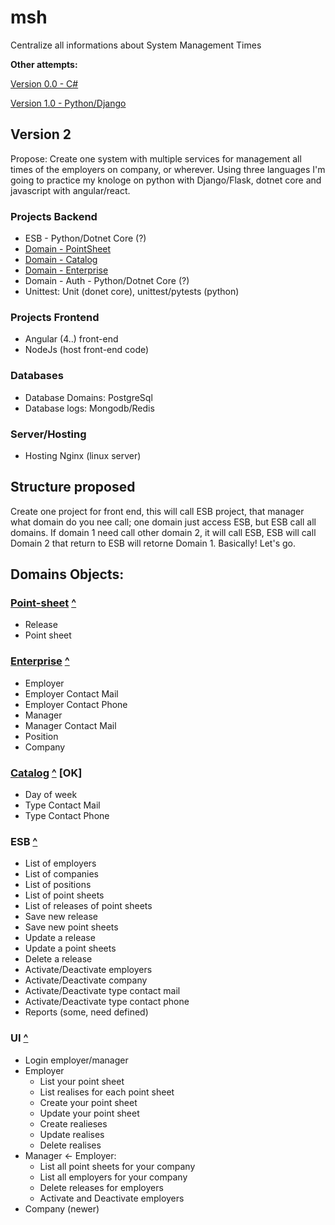 # msh
Centralize all informations about System Management Times

**Other attempts:**

[Version 0.0 - C# ](https://github.com/fbrump/mhs)

[Version 1.0 - Python/Django](https://github.com/fbrump/msh-python)


## Version 2

Propose:
Create one system with multiple services for management all times of the employers on company, or wherever. Using three languages I'm going to practice my knologe on python with Django/Flask, dotnet core and javascript with angular/react.

### Projects Backend
- ESB - Python/Dotnet Core (?)
- [Domain - PointSheet](https://github.com/fbrump/msh-domain-point-sheet)
- [Domain - Catalog](https://github.com/fbrump/msh-domain-catalog)
- [Domain - Enterprise](https://github.com/fbrump/msh-domain-enterprise)
- Domain - Auth - Python/Dotnet Core (?)
- Unittest: Unit (donet core), unittest/pytests (python)

### Projects Frontend
- Angular (4..) front-end
- NodeJs (host front-end code)

### Databases
- Database Domains: PostgreSql
- Database logs: Mongodb/Redis

### Server/Hosting
- Hosting Nginx (linux server)

## Structure proposed

Create one project for front end, this will call ESB project, that manager what domain do you nee call; one domain just access ESB, but ESB call all domains. If domain 1 need call other domain 2, it will call ESB, ESB will call Domain 2 that return to ESB will retorne Domain 1. Basically! Let's go.

## Domains Objects:

### [Point-sheet](https://github.com/fbrump/msh-domain-point-sheet) [^](https://github.com/fbrump/msh/blob/master/README.md#projects-backend)

* Release
* Point sheet

### [Enterprise](https://github.com/fbrump/msh-domain-enterprise) [^](https://github.com/fbrump/msh/blob/master/README.md#projects-backend)

* Employer
* Employer Contact Mail
* Employer Contact Phone
* Manager
* Manager Contact Mail
* Position
* Company

### [Catalog](https://github.com/fbrump/msh-domain-catalog) [^](https://github.com/fbrump/msh/blob/master/README.md#projects-backend) **[OK]**

* Day of week
* Type Contact Mail
* Type Contact Phone

### ESB [^](https://github.com/fbrump/msh/blob/master/README.md#projects-backend)

* List of employers
* List of companies
* List of positions
* List of point sheets
* List of releases of point sheets
* Save new release
* Save new point sheets
* Update a release
* Update a point sheets
* Delete a release
* Activate/Deactivate employers
* Activate/Deactivate company
* Activate/Deactivate type contact mail
* Activate/Deactivate type contact phone
* Reports (some, need defined)

### UI [^](https://github.com/fbrump/msh/blob/master/README.md#projects-frontend)

* Login employer/manager
* Employer
    * List your point sheet
    * List realises for each point sheet
    * Create your point sheet
    * Update your point sheet
    * Create realieses
    * Update realises
    * Delete realises
* Manager <- Employer:
    * List all point sheets for your company
    * List all employers for your company
    * Delete releases for employers
    * Activate and Deactivate employers
* Company (newer)
